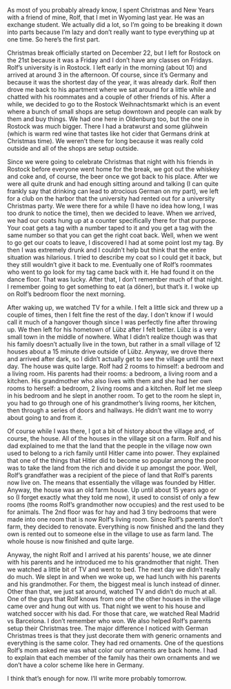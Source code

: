 As most of you probably already know, I spent Christmas and New Years with a friend of mine, Rolf, that I met in Wyoming last year. He was an exchange student. We actually did a lot, so I’m going to be breaking it down into parts because I’m lazy and don’t really want to type everything up at one time. So here’s the first part.

Christmas break officially started on December 22, but I left for Rostock on the 21st because it was a Friday and I don’t have any classes on Fridays. Rolf’s university is in Rostock. I left early in the morning (about 10) and arrived at around 3 in the afternoon. Of course, since it’s Germany and because it was the shortest day of the year, it was already dark. Rolf then drove me back to his apartment where we sat around for a little while and chatted with his roommates and a couple of other friends of his. After a while, we decided to go to the Rostock Weihnachtsmarkt which is an event where a bunch of small shops are setup downtown and people can walk by them and buy things. We had one here in Oldenburg too, but the one in Rostock was much bigger. There I had a bratwurst and some glühwein (which is warm red wine that tastes like hot cider that Germans drink at Christmas time). We weren’t there for long because it was really cold outside and all of the shops are setup outside.

Since we were going to celebrate Christmas that night with his friends in Rostock before everyone went home for the break, we got out the whiskey and coke and, of course, the beer once we got back to his place. After we were all quite drunk and had enough sitting around and talking (I can quite frankly say that drinking can lead to atrocious German on my part), we left for a club on the harbor that the university had rented out for a university Christmas party. We were there for a while (I have no idea how long, I was too drunk to notice the time), then we decided to leave. When we arrived, we had our coats hung up at a counter specifically there for that purpose. Your coat gets a tag with a number taped to it and you get a tag with the same number so that you can get the right coat back. Well, when we went to go get our coats to leave, I discovered I had at some point lost my tag. By then I was extremely drunk and I couldn’t help but think that the entire situation was hilarious. I tried to describe my coat so I could get it back, but they still wouldn’t give it back to me. Eventually one of Rolf’s roommates who went to go look for my tag came back with it. He had found it on the dance floor. That was lucky. After that, I don’t remember much of that night. I remember going to get something to eat (a döner), but that’s it. I woke up on Rolf’s bedroom floor the next morning.

After waking up, we watched TV for a while. I felt a little sick and threw up a couple of times, then I felt fine the rest of the day. I don’t know if I would call it much of a hangover though since I was perfectly fine after throwing up. We then left for his hometown of Lübz after I felt better. Lübz is a very small town in the middle of nowhere. What I didn’t realize though was that his family doesn’t actually live in the town, but rather in a small village of 12 houses about a 15 minute drive outside of Lübz. Anyway, we drove there and arrived after dark, so I didn’t actually get to see the village until the next day. The house was quite large. Rolf had 2 rooms to himself: a bedroom and a living room. His parents had their rooms: a bedroom, a living room and a kitchen. His grandmother who also lives with them and she had her own rooms to herself: a bedroom, 2 living rooms and a kitchen. Rolf let me sleep in his bedroom and he slept in another room. To get to the room he slept in, you had to go through one of his grandmother’s living rooms, her kitchen, then through a series of doors and hallways. He didn’t want me to worry about going to and from it.

Of course while I was there, I got a bit of history about the village and, of course, the house. All of the houses in the village sit on a farm. Rolf and his dad explained to me that the land that the people in the village now own used to belong to a rich family until Hitler came into power. They explained that one of the things that Hitler did to become so popular among the poor was to take the land from the rich and divide it up amongst the poor. Well, Rolf’s grandfather was a recipient of the piece of land that Rolf’s parents now live on. The means that essentially the village was founded by Hitler. Anyway, the house was an old farm house. Up until about 15 years ago or so (I forget exactly what they told me now), it used to consist of only a few rooms (the rooms Rolf’s grandmother now occupies) and the rest used to be for animals. The 2nd floor was for hay and had 3 tiny bedrooms that were made into one room that is now Rolf’s living room. Since Rolf’s parents don’t farm, they decided to renovate. Everything is now finished and the land they own is rented out to someone else in the village to use as farm land. The whole house is now finished and quite large.

Anyway, the night Rolf and I arrived at his parents’ house, we ate dinner with his parents and he introduced me to his grandmother that night. Then we watched a little bit of TV and went to bed. The next day we didn’t really do much. We slept in and when we woke up, we had lunch with his parents and his grandmother. For them, the biggest meal is lunch instead of dinner. Other than that, we just sat around, watched TV and didn’t do much at all. One of the guys that Rolf knows from one of the other houses in the village came over and hung out with us. That night we went to his house and watched soccer with his dad. For those that care, we watched Real Madrid vs Barcelona. I don’t remember who won. We also helped Rolf’s parents setup their Christmas tree. The major difference I noticed with German Christmas trees is that they just decorate them with generic ornaments and everything is the same color. They had red ornaments. One of the questions Rolf’s mom asked me was what color our ornaments are back home. I had to explain that each member of the family has their own ornaments and we don’t have a color scheme like here in Germany.

I think that’s enough for now. I’ll write more probably tomorrow.